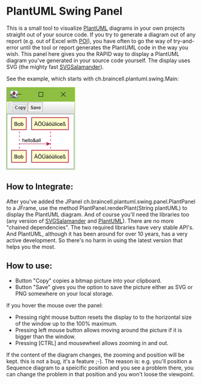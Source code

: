 # PlantUML Swing Panel

This is a small tool to visualize [PlantUML](https://www.plantuml.com) diagrams in your own projects straight out of your source code.
If you try to generate a diagram out of any report (e.g. out of Excel with [POI](https://poi.apache.org/)), you have often to go the way of try-and-error until the tool or report generates the PlantUML code in the way you wish. This panel here gives you the RAPID way to display a PlantUML diagram you've generated in your source code yourself. The display uses SVG (the mighty fast [SVGSalamander](https://github.com/blackears/svgSalamander)).

See the example, which starts with ch.braincell.plantuml.swing.Main:

![PlantUML Display screenshot](pics/PlantUMLDisplay.png)

## How to Integrate:
After you've added the JPanel ch.braincell.plantuml.swing.panel.PlantPanel to a JFrame, use the method PlantPanel.renderPlant(String plantUML) to display the PlantUML diagram. And of course you'll need the libraries too (any version of [SVGSalamander](https://mvnrepository.com/artifact/guru.nidi.com.kitfox/svgSalamander) and [PlantUML](https://plantuml.com/en/download)). There are no more "chained dependencies".
The two required libraries have very stable API's. And PlantUML, although it has been around for over 10 years, has a very active development. So there's no harm in using the latest version that helps you the most.

## How to use:
* Button "Copy" copies a bitmap picture into your clipboard.
* Button "Save" gives you the option to save the picture either as SVG or PNG somewhere on your local storage.

If you hover the mouse over the panel:
* Pressing right mouse button resets the display to to the horizontal size of the window up to the 100% maximum.
* Pressing left mouse button allows moving around the picture if it is bigger than the window.
* Pressing [CTRL] and mousewheel allows zooming in and out.

If the content of the diagram changes, the zooming and position will be kept. this is not a bug, it's a feature ;-). The reason is: e.g. you'll position a Sequence diagram to a speicific position and you see a problem there, you can change the problem in that position and you won't loose the viewpoint.
